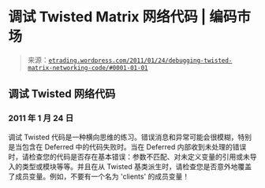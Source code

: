 <!--yml

分类: 未分类

日期: 2024-05-12 19:36:08

-->

# 调试 Twisted Matrix 网络代码 | 编码市场

> 来源：[`etrading.wordpress.com/2011/01/24/debugging-twisted-matrix-networking-code/#0001-01-01`](https://etrading.wordpress.com/2011/01/24/debugging-twisted-matrix-networking-code/#0001-01-01)

## 调试 Twisted 网络代码

### 2011 年 1 月 24 日

调试 Twisted 代码是一种横向思维的练习。错误消息和异常可能会很模糊，特别是当包含在 Deferred 中的代码失败时。当在 Deferred 内部收到未处理的错误时，请检查您的代码是否存在基本错误：参数不匹配、对未定义变量的引用或未导入的类型或模块等等。并且在从 Twisted 基类派生时，请检查您是否意外地覆盖了成员变量。例如，不要有一个名为 'clients' 的成员变量！
